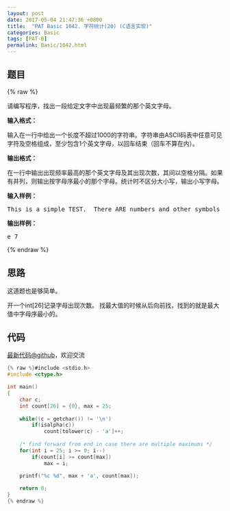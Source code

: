 ```yaml
---
layout: post
date: 2017-05-04 21:47:36 +0800
title:  "PAT Basic 1042. 字符统计(20) (C语言实现)"
categories: Basic
tags: [PAT-B]
permalink: Basic/1042.html
---
```


## 题目

{% raw %}<div id="problemContent">
<p>
请编写程序，找出一段给定文字中出现最频繁的那个英文字母。</p>
<p><b>
输入格式：
</b></p>
<p>
输入在一行中给出一个长度不超过1000的字符串。字符串由ASCII码表中任意可见字符及空格组成，至少包含1个英文字母，以回车结束（回车不算在内）。
</p>
<p><b>
输出格式：
</b></p>
<p>
在一行中输出出现频率最高的那个英文字母及其出现次数，其间以空格分隔。如果有并列，则输出按字母序最小的那个字母。统计时不区分大小写，输出小写字母。</p>
<b>输入样例：</b><pre>
This is a simple TEST.  There ARE numbers and other symbols 1&amp;2&amp;3...........
</pre>
<b>输出样例：</b><pre>
e 7
</pre>
</div>{% endraw %}

## 思路

这道题也是够简单。

开一个int[26]记录字母出现次数。
找最大值的时候从后向前找，找到的就是最大值中字母序最小的。

## 代码

[最新代码@github](https://github.com/OliverLew/PAT/blob/master/PATBasic/1042.c)，欢迎交流
```c
{% raw %}#include <stdio.h>
#include <ctype.h>

int main()
{
    char c;
    int count[26] = {0}, max = 25;
    
    while((c = getchar()) != '\n') 
        if(isalpha(c))
            count[tolower(c) - 'a']++;
    
    /* find forward from end in case there are multiple maximums */
    for(int i = 25; i >= 0; i--) 
        if(count[i] >= count[max])
            max = i;
    
    printf("%c %d", max + 'a', count[max]);

    return 0;
}
{% endraw %}
```
